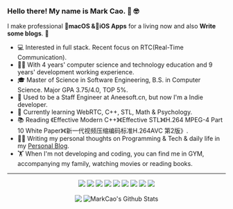 ### Hello there! My name is Mark Cao. 👋 🤓

I make professional **🍏macOS &📱iOS Apps** for a living now and also **Write some blogs**. 🌈    

* 💻   Interested in full stack. Recent focus on RTC(Real-Time Communication).
* 👨‍🎓   With 4 years' computer science and technology education and 9 years' development working experience.
* 🎓   Master of Science in Software Engineering, B.S. in Computer Science. Major GPA 3.75/4.0, TOP 5%.
* 💼   Used to be a Staff Engineer at Aneesoft.cn, but now I'm a Indie developer.
* 🌱   Currently learning WebRTC, C++, STL, Math & Psychology.
* 📚   Reading 《Effective Modern C++》《Effective STL》《H.264 MPEG-4 Part 10 White Paper》《新一代视频压缩编码标准H.264AVC 第2版》.
* ✍🏻   Writing my personal thoughts on Programming & Tech & daily life in my [Personal Blog](https://naivertc.top/).
* 🏋   When I'm not developing and coding, you can find me in GYM, accompanying my family, watching movies or reading books.

<hr>
<p align="center">
<img src="https://img.shields.io/badge/WebRTC%20-%23FF6F00.svg?&style=for-the-badge&logo=WebRTC&logoColor=white" />  <img src="https://img.shields.io/badge/c++%20-%2300599C.svg?&style=for-the-badge&logo=c%2B%2B&ogoColor=white"/> <img src="https://img.shields.io/badge/c-%2300599C.svg?style=for-the-badge&logo=c&logoColor=white"/> <img src="https://img.shields.io/badge/swift-F54A2A?style=for-the-badge&logo=swift&logoColor=white"/> <img src="https://img.shields.io/badge/javascript%20-%23323330.svg?&style=for-the-badge&logo=javascript&logoColor=%23F7DF1E"/> <img src="https://img.shields.io/badge/html5-%23E34F26.svg?style=for-the-badge&logo=html5&logoColor=white"/> <img src="https://img.shields.io/badge/typescript-%23007ACC.svg?style=for-the-badge&logo=typescript&logoColor=white"/> <img src="https://img.shields.io/badge/react_native-%2320232a.svg?style=for-the-badge&logo=react&logoColor=%2361DAFB"/> <img src="https://img.shields.io/badge/redux-%23593d88.svg?style=for-the-badge&logo=redux&logoColor=white"/>
</p>

<p align=center>  
  <img align="center" src="https://github-readme-stats.vercel.app/api/top-langs/?username=industriousonesoft&hide_langs_below=1&theme=dracula&line_height=27&layout=compact" />
  <img align="center" src="https://github-readme-stats.vercel.app/api?username=industriousonesoft&show_icons=true&theme=dracula&count_private=true&include_all_commits=true&line_height=21&hide=stars" alt="MarkCao's Github Stats" />
</p>






